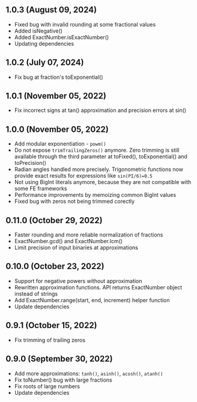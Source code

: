 ## 1.0.3 (August 09, 2024)
- Fixed bug with invalid rounding at some fractional values
- Added isNegative()
- Added ExactNumber.isExactNumber()
- Updating dependencies

## 1.0.2 (July 07, 2024)
- Fix bug at fraction's toExponential()

## 1.0.1 (November 05, 2022)
- Fix incorrect signs at tan() approximation and precision errors at sin()

## 1.0.0 (November 05, 2022)

- Add modular exponentiation - `powm()`
- Do not expose `trimTrailingZeros()` anymore. Zero trimming is still available through the third parameter at toFixed(), toExponential() and toPrecision()
- Radian angles handled more precisely. Trigonometric functions now provide exact results for expressions like `sin(PI/6)=0.5`
- Not using BigInt literals anymore, because they are not compatible with some FE frameworks
- Performance improvements by memoizing common BigInt values
- Fixed bug with zeros not being trimmed corectly

## 0.11.0 (October 29, 2022)

- Faster rounding and more reliable normalization of fractions
- ExactNumber.gcd() and ExactNumber.lcm()
- Limit precision of input binaries at approximations

## 0.10.0 (October 23, 2022)

- Support for negative powers without approximation
- Rewritten approximation functions. API returns ExactNumber object instead of strings
- Add ExactNumber.range(start, end, increment) helper function
- Update dependencies

## 0.9.1 (October 15, 2022)

- Fix trimming of trailing zeros

## 0.9.0 (September 30, 2022)

- Add more approximations: `tanh()`, `asinh()`, `acosh()`, `atanh()`
- Fix toNumber() bug with large fractions
- Fix roots of large numbers
- Update dependencies
